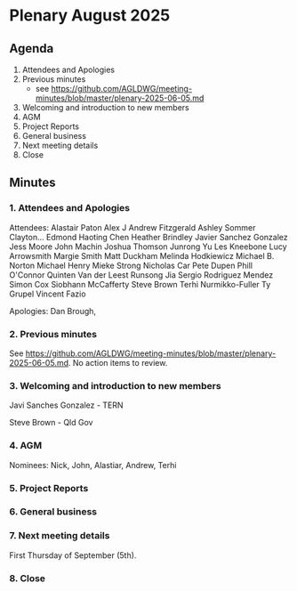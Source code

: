 # Plenary August 2025

## Agenda

1. Attendees and Apologies
2. Previous minutes
   * see https://github.com/AGLDWG/meeting-minutes/blob/master/plenary-2025-06-05.md
3. Welcoming and introduction to new members
4. AGM
5. Project Reports
6. General business
7. Next meeting details
8. Close

## Minutes

### 1. Attendees and Apologies

Attendees: Alastair Paton
Alex J
Andrew Fitzgerald
Ashley Sommer
Clayton...
Edmond
Haoting Chen
Heather Brindley
Javier Sanchez Gonzalez
Jess Moore
John Machin
Joshua Thomson
Junrong Yu
Les Kneebone
Lucy Arrowsmith
Margie Smith
Matt Duckham
Melinda Hodkiewicz
Michael B. Norton
Michael Henry
Mieke Strong
Nicholas Car
Pete Dupen
Phill O'Connor
Quinten Van der Leest
Runsong Jia
Sergio Rodriguez Mendez
Simon Cox
Siobhann McCafferty
Steve Brown
Terhi Nurmikko-Fuller
Ty Grupel
Vincent Fazio

Apologies: Dan Brough, 

### 2. Previous minutes

See https://github.com/AGLDWG/meeting-minutes/blob/master/plenary-2025-06-05.md. No action items to review.
     
### 3. Welcoming and introduction to new members

Javi Sanches Gonzalez - TERN

Steve Brown - Qld Gov

### 4. AGM

Nominees:  Nick, John, Alastiar, Andrew, Terhi

### 5. Project Reports

### 6. General business

### 7. Next meeting details

First Thursday of September (5th). 

### 8. Close
